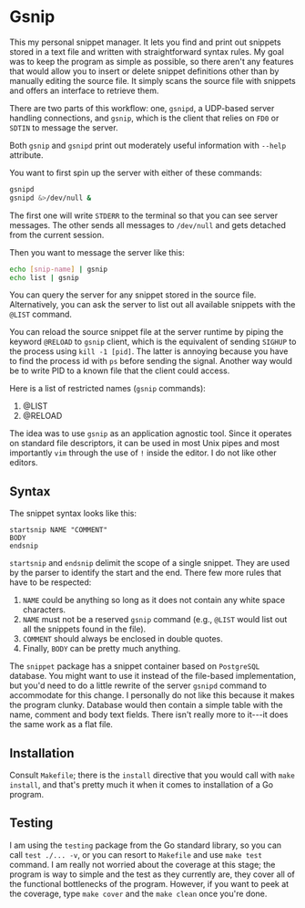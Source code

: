 # Gsnip

This my personal snippet manager. It lets you find and print out snippets
stored in a text file and written with straightforward syntax rules. My goal
was to keep the program as simple as possible, so there aren't any features
that would allow you to insert or delete snippet definitions other than by
manually editing the source file. It simply scans the source file with snippets
and offers an interface to retrieve them.

There are two parts of this workflow: one, `gsnipd`, a UDP-based server
handling connections, and `gsnip`, which is the client that relies on `FD0` or
`SDTIN` to message the server.

Both `gsnip` and `gsnipd` print out moderately useful information with `--help`
attribute.

You want to first spin up the server with either of these commands:

```sh
gsnipd
gsnipd &>/dev/null &
```

The first one will write `STDERR` to the terminal so that you can see server
messages. The other sends all messages to `/dev/null` and gets detached from
the current session.

Then you want to message the server like this:

```sh
echo [snip-name] | gsnip
echo list | gsnip
```

You can query the server for any snippet stored in the source file.
Alternatively, you can ask the server to list out all available snippets with
the `@LIST` command.

You can reload the source snippet file at the server runtime by piping the
keyword `@RELOAD` to `gsnip` client, which is the equivalent of sending `SIGHUP`
to the process using `kill -1 [pid]`. The latter is annoying because you have
to find the process id with `ps` before sending the signal. Another way would
be to write PID to a known file that the client could access.

Here is a list of restricted names (`gsnip` commands):
1. @LIST
2. @RELOAD

The idea was to use `gsnip` as an application agnostic tool. Since it operates
on standard file descriptors, it can be used in most Unix pipes and most
importantly `vim` through the use of `!` inside the editor. I do not like other
editors.


## Syntax

The snippet syntax looks like this:

```
startsnip NAME "COMMENT"
BODY
endsnip
```

`startsnip` and `endsnip` delimit the scope of a single snippet. They are used
by the parser to identify the start and the end. There few more rules that have
to be respected:

1. `NAME` could be anything so long as it does not contain any white space
   characters.
2. `NAME` must not be a reserved `gsnip` command (e.g., `@LIST` would list out
   all the snippets found in the file).
3. `COMMENT` should always be enclosed in double quotes.
4. Finally, `BODY` can be pretty much anything.


The `snippet` package has a snippet container based on `PostgreSQL` database.
You might want to use it instead of the file-based implementation, but you'd
need to do a little rewrite of the server `gsnipd` command to accommodate for
this change. I personally do not like this because it makes the program clunky.
Database would then contain a simple table with the name, comment and body text
fields. There isn't really more to it---it does the same work as a flat file.


## Installation

Consult `Makefile`; there is the `install` directive that you would call with
`make install`, and that's pretty much it when it comes to installation of a Go
program.


## Testing

I am using the `testing` package from the Go standard library, so you can call
`test ./... -v`, or you can resort to `Makefile` and use `make test` command. I
am really not worried about the coverage at this stage; the program is way to
simple and the test as they currently are, they cover all of the functional
bottlenecks of the program. However, if you want to peek at the coverage, type
`make cover` and the `make clean` once you're done.
